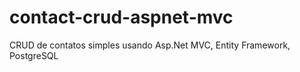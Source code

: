 # contact-crud-aspnet-mvc
CRUD de contatos simples usando Asp.Net MVC, Entity Framework, PostgreSQL
